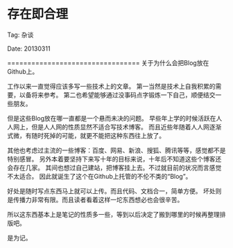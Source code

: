存在即合理
==========

Tag: 杂谈

Date: 20130311

=================================
关于为什么会把Blog放在Github上。

工作以来一直觉得应该多写一些技术上的文章。
第一当然是技术上自我积累的需要，以备将来参考。
第二也希望能够通过没事码点字锻炼一下自己，顺便结交一些朋友。

但是这些Blog放在哪一直都是一个悬而未决的问题。
早些年上学的时候活跃在人人网上，但是人人网的性质显然不适合写技术博客。
而且近些年随着人人网逐渐式微，有随时死掉的可能，就更不能把这种东西往上放了。

其他也考虑过主流的一些博客：百度、网易、新浪、搜狐、腾讯等等，感觉都不是特别感冒。
另外本着要坚持下来写十年的目标来说，十年后不知道这些个博客还会存在几家。
其间也想过自己建站，把博客挂上去。不过就目前的状况而言感觉不太适合。
因此就诞生了这个在Github上托管的不伦不类的“Blog”。

好处是随时写点东西马上就可以上传。而且代码、文档合一，简单方便。
坏处则是传播力非常有限。而且读者看着这样一坨东西想必也会很辛苦。

所以这东西基本上是笔记的性质多一些，等到以后决定了搬到哪里的时候再整理排版吧。

是为记。
